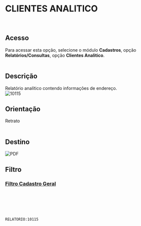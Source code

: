 # CLIENTES ANALITICO
<br>

## Acesso
Para acessar esta opção, selecione o módulo **Cadastros**, opção **Relatórios/Consultas**, opção **Clientes Analitico**.
<br>
<br>

## Descrição
Relatório analítico contendo informações de endereço.
<br>
![10115](https://raw.githubusercontent.com/netforcews/docs-siscom/master/relatorios/imagens/10115.png)
<br>

## Orientação
Retrato   
<br>

## Destino
 ![PDF](https://raw.githubusercontent.com/netforcews/docs-siscom/master/relatorios/imagens/pdf-48.png)
<br>

## Filtro
### [Filtro Cadastro Geral](/geral/rep-filtro-pessoa.md)
<br>
<br>
<br>
<br>

```RELATORIO:10115```
